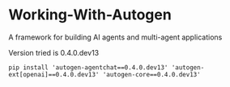 # Working-With-Autogen

A framework for building AI agents and multi-agent applications

Version tried is 0.4.0.dev13

```
pip install 'autogen-agentchat==0.4.0.dev13' 'autogen-ext[openai]==0.4.0.dev13' 'autogen-core==0.4.0.dev13'
```
